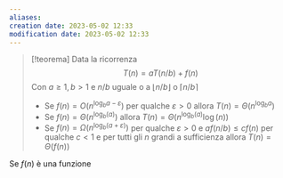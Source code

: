 ```yaml
---
aliases: 
creation date: 2023-05-02 12:33
modification date: 2023-05-02 12:33
---
```


> [!teorema]
> Data la ricorrenza
> $$T(n) = aT(n / b) + f(n)$$
> Con $a \geq 1, b > 1$ e $n/b$ uguale o a $\lfloor n / b \rfloor$ o $\lceil n / b \rceil$
> - Se $f(n) = O(n^{\log_{b} a - \varepsilon})$ per qualche $\varepsilon > 0$ allora $T(n) = \Theta(n^{\log_{b}a})$
> - Se $f(n)= \Theta(n^{\log_{b}(a)})$ allora $T(n) = \Theta(n^{\log_{b}(a)} \log(n))$
> - Se $f(n) = \Omega(n^{\log_{b}(a + \varepsilon)})$ per qualche $\varepsilon > 0$ e $af(n / b) \leq cf(n)$ per qualche $c < 1$ e per tutti gli $n$ grandi a sufficienza allora $T(n) = \Theta(f(n))$

 Se $f(n)$ è una funzione

